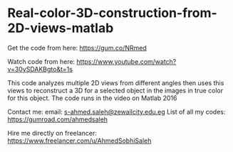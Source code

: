 # Real-color-3D-construction-from-2D-views-matlab
 
Get the code from here: 
https://gum.co/NRmed

Watch code from here: 
https://www.youtube.com/watch?v=30ySDAKBgto&t=1s

This code analyzes multiple 2D views from different angles then uses this views to reconstruct a 3D for a selected object in the images in true color for this object.
The code runs in the video on Matlab 2016

Contact me: 
email: s-ahmed.saleh@zewailcity.edu.eg 
List of all my codes: https://gumroad.com/ahmedsaleh
 
Hire me directly on freelancer: 
https://www.freelancer.com/u/AhmedSobhiSaleh 
